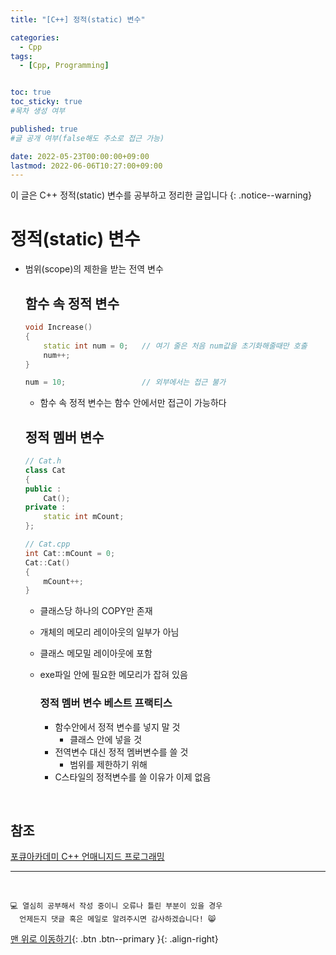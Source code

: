 ```yaml
---
title: "[C++] 정적(static) 변수" 

categories:
  - Cpp
tags:
  - [Cpp, Programming]


toc: true
toc_sticky: true
#목차 생성 여부

published: true
#글 공개 여부(false해도 주소로 접근 가능)

date: 2022-05-23T00:00:00+09:00
lastmod: 2022-06-06T10:27:00+09:00
---
```


이 글은 C++ 정적(static) 변수를 공부하고 정리한 글입니다
{: .notice--warning}

# 정적(static) 변수
- 범위(scope)의 제한을 받는 전역 변수
  
  ## 함수 속 정적 변수
  ```cpp
  void Increase()
  {
      static int num = 0;   // 여기 줄은 처음 num값을 초기화해줄때만 호출
      num++;
  }

  num = 10;                 // 외부에서는 접근 불가
  ```

  - 함수 속 정적 변수는 함수 안에서만 접근이 가능하다

  ## 정적 멤버 변수
  ```cpp
  // Cat.h
  class Cat
  {
  public :
      Cat();
  private :
      static int mCount;
  };

  // Cat.cpp
  int Cat::mCount = 0;
  Cat::Cat()
  {
      mCount++;
  }
  ```

  - 클래스당 하나의 COPY만 존재
  - 개체의 메모리 레이아웃의 일부가 아님
  - 클래스 메모밀 레이아웃에 포함
  - exe파일 안에 필요한 메모리가 잡혀 있음

    ### 정적 멤버 변수 베스트 프랙티스
    - 함수안에서 정적 변수를 넣지 말 것
      - 클래스 안에 넣을 것
    - 전역변수 대신 정적 멤버변수를 쓸 것
      - 범위를 제한하기 위해
    - C스타일의 정적변수를 쓸 이유가 이제 없음

<br>

## 참조
[포큐아카데미 C++ 언매니지드 프로그래밍](https://pocu-ko.teachable.com/p/comp3200)

***
<br>

    💻 열심히 공부해서 작성 중이니 오류나 틀린 부분이 있을 경우 
      언제든지 댓글 혹은 메일로 알려주시면 감사하겠습니다! 😸

[맨 위로 이동하기](#){: .btn .btn--primary }{: .align-right}